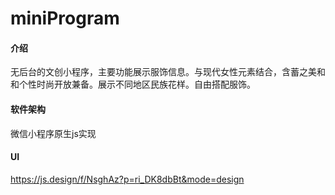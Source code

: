 # miniProgram

#### 介绍
无后台的文创小程序，主要功能展示服饰信息。与现代女性元素结合，含蓄之美和和个性时尚开放兼备。展示不同地区民族花样。自由搭配服饰。
#### 软件架构
微信小程序原生js实现
#### UI
https://js.design/f/NsghAz?p=ri_DK8dbBt&mode=design

